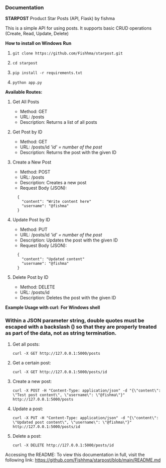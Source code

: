 ### Documentation

**STARPOST**
Product Star Posts (API, Flask) by fishma

This is a simple API for using posts. It supports basic CRUD operations (Create, Read, Update, Delete)



**How to install on Windows**
	   **Run**
										
1. ```
   git clone https://github.com/Fishhma/starpost.git
   ```
   
2. ```
   cd starpost
   ```

3. ```
   pip install -r requirements.txt
   ```

4. ```
   python app.py
   ```


		
**Available Routes:**

1. Get All Posts
   - Method: GET
   - URL: /posts
   - Description: Returns a list of all posts

2. Get Post by ID
   - Method: GET
   - URL: /posts/id		*'id' = number of the post*
   - Description: Returns the post with the given ID

3. Create a New Post
   - Method: POST
   - URL: /posts
   - Description: Creates a new post
   - Request Body (JSON):
   ```
     {
       "content": "Write content here"
       "username": "@fishma"
     }
   ```

4. Update Post by ID
   - Method: PUT
   - URL: /posts/id		*'id' = number of the post*
   - Description: Updates the post with the given ID
   - Request Body (JSON):
   ```
     {
       "content": "Updated content"
       "username": "@fishma"
     }
   ```

5. Delete Post by ID
   - Method: DELETE
   - URL: /posts/id
   - Description: Deletes the post with the given ID



**Example Usage with curl:**
   **For Windows shell**

### Within a JSON parameter string, double quotes must be escaped with a backslash (\) so that they are properly treated as part of the data, not as string termination.  

1. Get all posts:
   ```
   curl -X GET http://127.0.0.1:5000/posts
   ```

2. Get a certain post:
   ```
   curl -X GET http://127.0.0.1:5000/posts/id
   ```

3. Create a new post:
   ```
   curl -X POST -H "Content-Type: application/json" -d "{\"content\": \"Test post content\", \"username\": \"@fishma\"}" http://127.0.0.1:5000/posts
   ```

4. Update a post:
   ```
   curl -X PUT -H "Content-Type: application/json" -d "{\"content\": \"Updated post content\", \"username\": \"@fishma\"}" http://127.0.0.1:5000/posts/id
   ```

5. Delete a post:
   ```
   curl -X DELETE http://127.0.0.1:5000/posts/id
   ```



Accessing the README:
To view this documentation in full, visit the following link: 
https://github.com/Fishhma/starpost/blob/main/README.md
